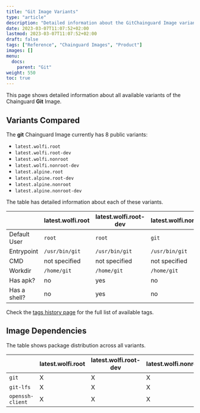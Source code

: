 ```yaml
---
title: "Git Image Variants"
type: "article"
description: "Detailed information about the GitChainguard Image variants"
date: 2023-03-07T11:07:52+02:00
lastmod: 2023-03-07T11:07:52+02:00
draft: false
tags: ["Reference", "Chainguard Images", "Product"]
images: []
menu:
  docs:
    parent: "Git"
weight: 550
toc: true
---
```


This page shows detailed information about all available variants of the Chainguard **Git** Image.

## Variants Compared
The **git** Chainguard Image currently has 8 public variants: 

- `latest.wolfi.root`
- `latest.wolfi.root-dev`
- `latest.wolfi.nonroot`
- `latest.wolfi.nonroot-dev`
- `latest.alpine.root`
- `latest.alpine.root-dev`
- `latest.alpine.nonroot`
- `latest.alpine.nonroot-dev`

The table has detailed information about each of these variants.

|              | latest.wolfi.root | latest.wolfi.root-dev | latest.wolfi.nonroot | latest.wolfi.nonroot-dev | latest.alpine.root | latest.alpine.root-dev | latest.alpine.nonroot | latest.alpine.nonroot-dev |
|--------------|-------------------|-----------------------|----------------------|--------------------------|--------------------|------------------------|-----------------------|---------------------------|
| Default User | `root`            | `root`                | `git`                | `git`                    | `root`             | `root`                 | `git`                 | `git`                     |
| Entrypoint   | `/usr/bin/git`    | `/usr/bin/git`        | `/usr/bin/git`       | `/usr/bin/git`           | `/usr/bin/git`     | `/usr/bin/git`         | `/usr/bin/git`        | `/usr/bin/git`            |
| CMD          | not specified     | not specified         | not specified        | not specified            | not specified      | not specified          | not specified         | not specified             |
| Workdir      | `/home/git`       | `/home/git`           | `/home/git`          | `/home/git`              | `/home/git`        | `/home/git`            | `/home/git`           | `/home/git`               |
| Has apk?     | no                | yes                   | no                   | yes                      | no                 | yes                    | no                    | yes                       |
| Has a shell? | no                | yes                   | no                   | yes                      | no                 | yes                    | no                    | yes                       |

Check the [tags history page](/chainguard/chainguard-images/reference/git/tags_history/) for the full list of available tags.
## Image Dependencies
The table shows package distribution across all variants.

|                  | latest.wolfi.root | latest.wolfi.root-dev | latest.wolfi.nonroot | latest.wolfi.nonroot-dev | latest.alpine.root | latest.alpine.root-dev | latest.alpine.nonroot | latest.alpine.nonroot-dev |
|------------------|-------------------|-----------------------|----------------------|--------------------------|--------------------|------------------------|-----------------------|---------------------------|
| `git`            | X                 | X                     | X                    | X                        | X                  | X                      | X                     | X                         |
| `git-lfs`        | X                 | X                     | X                    | X                        | X                  | X                      | X                     | X                         |
| `openssh-client` | X                 | X                     | X                    | X                        | X                  | X                      | X                     | X                         |
